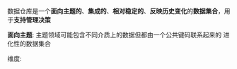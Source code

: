 数据仓库是一个**面向主题的**、**集成的**、**相对稳定的**、**反映历史变化**的**数据集合**，用于**支持管理决策**

**面向主题**: 主题领域可能包含不同介质上的数据但都由一个公共键码联系起来的 进化性的数据集合

维度:

